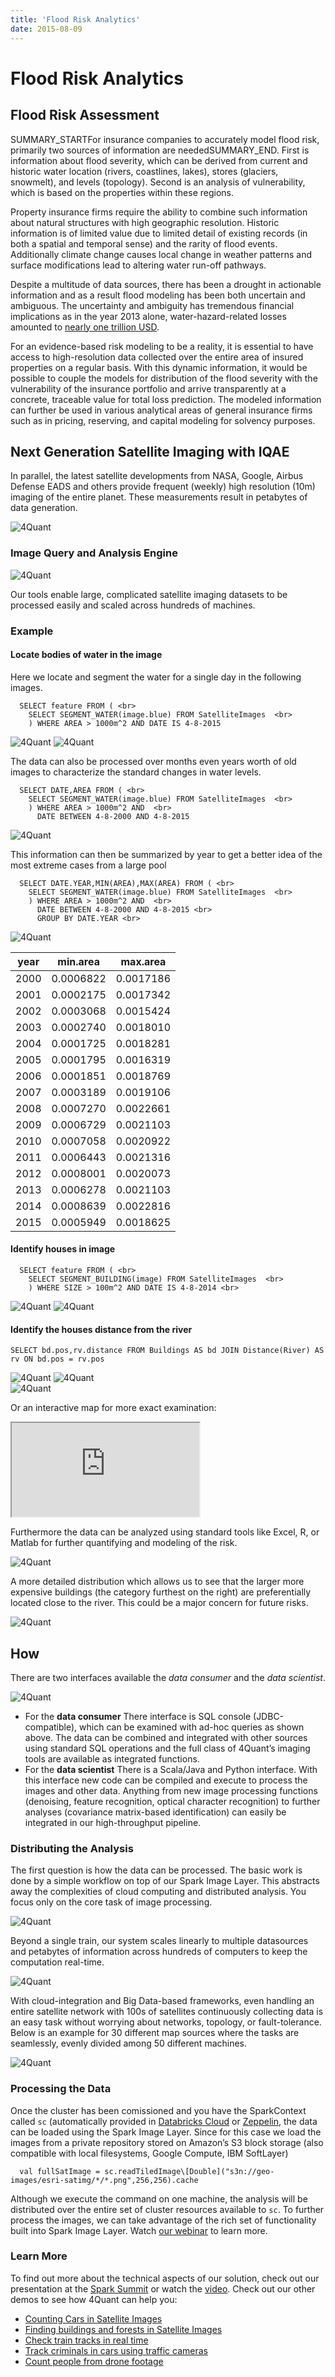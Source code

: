 ```yaml
---
title: 'Flood Risk Analytics'
date: 2015-08-09
---
```


# Flood Risk Analytics

## Flood Risk Assessment

SUMMARY_STARTFor insurance companies to accurately model flood risk, primarily two sources of information are neededSUMMARY_END. First is information about flood severity, which can be derived from current and historic water location (rivers, coastlines, lakes), stores (glaciers, snowmelt), and levels (topology). Second is an analysis of vulnerability, which is based on the properties within these regions.

Property insurance firms require the ability to combine such information about natural structures with high geographic resolution. Historic information is of limited value due to limited detail of existing records (in both a spatial and temporal sense) and the rarity of flood events. Additionally climate change causes local change in weather patterns and surface modifications lead to altering water run-off pathways.

Despite a multitude of data sources, there has been a drought in actionable information and as a result flood modeling has been both uncertain and ambiguous. The uncertainty and ambiguity has tremendous financial implications as in the year 2013 alone, water-hazard-related losses amounted to [nearly one trillion USD](http://www.munichre.com/).

For an evidence-based risk modeling to be a reality, it is essential to have access to high-resolution data collected over the entire area of insured properties on a regular basis. With this dynamic information, it would be possible to couple the models for distribution of the flood severity with the vulnerability of the insurance portfolio and arrive transparently at a concrete, traceable value for total loss prediction. The modeled information can further be used in various analytical areas of general insurance firms such as in pricing, reserving, and capital modeling for solvency purposes.

## Next Generation Satellite Imaging with IQAE

In parallel, the latest satellite developments from NASA, Google, Airbus Defense EADS and others provide frequent (weekly) high resolution (10m) imaging of the entire planet. These measurements result in petabytes of data generation.

<div class="half-width-image">
<img alt='4Quant' src="images/flood-risk/fr-001.png" class="img-fluid">
</div>

### Image Query and Analysis Engine

<div class="half-width-image"><img alt='4Quant' src="images/flood-risk/fr-002.png" class="img-fluid"></div>

Our tools enable large, complicated satellite imaging datasets to be processed easily and scaled across hundreds of machines.

### Example

#### Locate bodies of water in the image

Here we locate and segment the water for a single day in the following images.

```
  SELECT feature FROM ( <br>
    SELECT SEGMENT_WATER(image.blue) FROM SatelliteImages  <br>
    ) WHERE AREA > 1000m^2 AND DATE IS 4-8-2015
```

<div class="half-width-image">
  <img alt='4Quant' src="images/flood-risk/fr-001.png" class="img-fluid">
  <img alt='4Quant' src="images/flood-risk/fr-003.png" class="img-fluid">
</div>

The data can also be processed over months even years worth of old images to characterize the standard changes in water levels.

```
  SELECT DATE,AREA FROM ( <br>
    SELECT SEGMENT_WATER(image.blue) FROM SatelliteImages  <br>
    ) WHERE AREA > 1000m^2 AND  <br>
      DATE BETWEEN 4-8-2000 AND 4-8-2015
```

<img alt='4Quant' src="images/flood-risk/fr-004.png" class="img-fluid">

This information can then be summarized by year to get a better idea of the most extreme cases from a large pool

```
  SELECT DATE.YEAR,MIN(AREA),MAX(AREA) FROM ( <br>
    SELECT SEGMENT_WATER(image.blue) FROM SatelliteImages  <br>
    ) WHERE AREA > 1000m^2 AND  <br>
      DATE BETWEEN 4-8-2000 AND 4-8-2015 <br>
      GROUP BY DATE.YEAR <br>
```

<img alt='4Quant' src="images/flood-risk/fr-005.png" class="img-fluid">

| year | min.area  | max.area  |
| ---  |    ---    |    ---    |
| 2000 | 0.0006822 | 0.0017186 |
| 2001 | 0.0002175 | 0.0017342 |
| 2002 | 0.0003068 | 0.0015424 |
| 2003 | 0.0002740 | 0.0018010 |
| 2004 | 0.0001725 | 0.0018281 |
| 2005 | 0.0001795 | 0.0016319 |
| 2006 | 0.0001851 | 0.0018769 |
| 2007 | 0.0003189 | 0.0019106 |
| 2008 | 0.0007270 | 0.0022661 |
| 2009 | 0.0006729 | 0.0021103 |
| 2010 | 0.0007058 | 0.0020922 |
| 2011 | 0.0006443 | 0.0021316 |
| 2012 | 0.0008001 | 0.0020073 |
| 2013 | 0.0006278 | 0.0021103 |
| 2014 | 0.0008639 | 0.0022816 |
| 2015 | 0.0005949 | 0.0018625 |

#### Identify houses in image

```
  SELECT feature FROM ( <br>
    SELECT SEGMENT_BUILDING(image) FROM SatelliteImages  <br>
    ) WHERE SIZE > 100m^2 AND DATE IS 4-8-2014 <br>
```

<div class="half-width-image">
  <img alt='4Quant' src="images/flood-risk/fr-001.png" class="img-fluid">
  <img alt='4Quant' src="images/flood-risk/fr-006.png" class="img-fluid">
</div>

#### Identify the houses distance from the river

```
SELECT bd.pos,rv.distance FROM Buildings AS bd JOIN Distance(River) AS rv ON bd.pos = rv.pos
```

<div class="half-width-image">
  <img alt='4Quant' src="images/flood-risk/fr-007.png" class="img-fluid">
  <img alt='4Quant' src="images/flood-risk/fr-006.png" class="img-fluid">
</div>

<img alt='4Quant' src="images/flood-risk/fr-008.png" class="img-fluid">

Or an interactive map for more exact examination:

<div class="embed-responsive embed-responsive-16by9">
  <iframe class="embed-responsive-item" src="http://4quant.com/Flood-Risk/widget_building-distance.html"></iframe>
</div>

Furthermore the data can be analyzed using standard tools like Excel, R, or Matlab for further quantifying and modeling of the risk.

<img alt='4Quant' src="images/flood-risk/fr-009.png">

A more detailed distribution which allows us to see that the larger more expensive buildings (the category furthest on the right) are preferentially located close to the river. This could be a major concern for future risks.

<img alt='4Quant' src="images/flood-risk/fr-010.png" class="img-fluid">

## How

There are two interfaces available the *data consumer* and the *data scientist*.

<img alt='4Quant' src="images/flood-risk/fr-011.png" class="img-fluid">

* For the **data consumer** There interface is SQL console (JDBC-compatible), which can be examined with ad-hoc queries as shown above. The data can be combined and integrated with other sources using standard SQL operations and the full class of 4Quant’s imaging tools are available as integrated functions.
* For the **data scientist** There is a Scala/Java and Python interface. With this interface new code can be compiled and execute to process the images and other data. Anything from new image processing functions (denoising, feature recognition, optical character recognition) to further analyses (covariance matrix-based identification) can easily be integrated in our high-throughput pipeline.

### Distributing the Analysis

The first question is how the data can be processed. The basic work is done by a simple workflow on top of our Spark Image Layer. This abstracts away the complexities of cloud computing and distributed analysis. You focus only on the core task of image processing.

<div class='half-width-image'>
  <img alt='4Quant' src='images/flood-risk/fr-012.svg' class="img-fluid">
</div>

Beyond a single train, our system scales linearly to multiple datasources and petabytes of information across hundreds of computers to keep the computation real-time.

<img alt='4Quant' src="images/flood-risk/fr-013.svg" class="img-fluid">

With cloud-integration and Big Data-based frameworks, even handling an entire satellite network with 100s of satellites continuously collecting data is an easy task without worrying about networks, topology, or fault-tolerance. Below is an example for 30 different map sources where the tasks are seamlessly, evenly divided among 50 different machines.

<img alt='4Quant' src="images/flood-risk/fr-014.svg" class="img-fluid">

### Processing the Data

Once the cluster has been comissioned and you have the SparkContext called `sc` (automatically provided in [Databricks Cloud](https://databricks.com/product/databricks) or [Zeppelin](http://zeppelin.incubator.apache.org/), the data can be loaded using the Spark Image Layer. Since for this case we load the images from a private repository stored on Amazon’s S3 block storage (also compatible with local filesystems, Google Compute, IBM SoftLayer)

```
  val fullSatImage = sc.readTiledImage\[Double]("s3n://geo-images/esri-satimg/*/*.png",256,256).cache
```

Although we execute the command on one machine, the analysis will be distributed over the entire set of cluster resources available to `sc`. To further process the images, we can take advantage of the rich set of functionality built into Spark Image Layer. Watch [our webinar](https://www.youtube.com/watch?v=TA_h0jY7iPc) to learn more.

### Learn More

To find out more about the technical aspects of our solution, check out our presentation at the [Spark Summit](http://4quant.com/spark-east-2015) or watch the [video](https://www.youtube.com/watch?v=ohR_y7HZaHA&index=10&list=PL-x35fyliRwiy50Ud2ltPx8_yA4H34ppJ).
Check out our other demos to see how 4Quant can help you:

* [Counting Cars in Satellite Images](http://4quant.com/countingcarsdemo)
* [Finding buildings and forests in Satellite Images](http://4quant.com/geospatialdemo/)
* [Check train tracks in real time](http://4quant.com/Railway-Check)
* [Track criminals in cars using traffic cameras](http://4quant.com/Pursuing-Criminals/)
* [Count people from drone footage](http://4quant.com/Drone-People-Counting)
